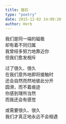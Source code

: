 ```yaml
---  
title: 磁石  
type: "poetry"  
date: 2015-12-02 14:09:20  
author: Herb  
---  
```

我们是同一端的磁极  
却有着不同归属  
我曾经多努力地靠近你  
但我们愈发相斥  

过了很久、很久  
在我们意外地即将接触时  
还会自然而然地彼此分开  
圆滑，而不着痕迹  
你感到理所当然  
而我还会有感觉  

或需要很久、很久  
我们才真正地永远不会相遇